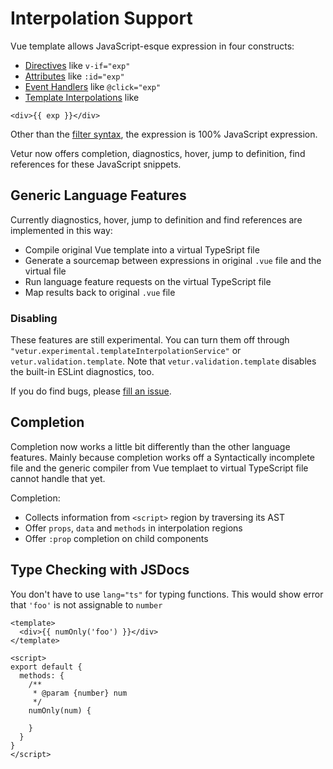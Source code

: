 # Interpolation Support

Vue template allows JavaScript-esque expression in four constructs:

- [Directives](https://vuejs.org/v2/guide/syntax.html#Directives) like `v-if="exp"`
- [Attributes](https://vuejs.org/v2/guide/syntax.html#Attributes) like `:id="exp"`
- [Event Handlers](https://vuejs.org/v2/guide/events.html#Method-Event-Handlers) like `@click="exp"`
- [Template Interpolations](https://vuejs.org/v2/guide/syntax.html#Text) like
```vue
<div>{{ exp }}</div>
```

Other than the [filter syntax](https://vuejs.org/v2/guide/filters.html), the expression is 100% JavaScript expression.

Vetur now offers completion, diagnostics, hover, jump to definition, find references for these JavaScript snippets.

## Generic Language Features

Currently diagnostics, hover, jump to definition and find references are implemented in this way:

- Compile original Vue template into a virtual TypeSript file
- Generate a sourcemap between expressions in original `.vue` file and the virtual file
- Run language feature requests on the virtual TypeScript file
- Map results back to original `.vue` file

### Disabling

These features are still experimental. You can turn them off through `"vetur.experimental.templateInterpolationService"` or `vetur.validation.template`. Note that `vetur.validation.template` disables the built-in ESLint diagnostics, too.

If you do find bugs, please [fill an issue](https://github.com/vuejs/vetur/issues).

## Completion

Completion now works a little bit differently than the other language features. Mainly because completion works off a
Syntactically incomplete file and the generic compiler from Vue templaet to virtual TypeScript file cannot handle that yet.

Completion:

- Collects information from `<script>` region by traversing its AST
- Offer `props`, `data` and `methods` in interpolation regions
- Offer `:prop` completion on child components

## Type Checking with JSDocs

You don't have to use `lang="ts"` for typing functions. This would show error that `'foo'` is not assignable to `number`

```vue
<template>
  <div>{{ numOnly('foo') }}</div>
</template>

<script>
export default {
  methods: {
    /**
     * @param {number} num
     */
    numOnly(num) {

    }
  }
}
</script>
```
